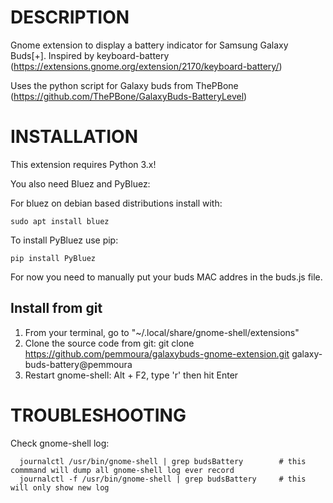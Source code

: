 # DESCRIPTION

Gnome extension to display a battery indicator for Samsung Galaxy Buds\[+\]. Inspired by keyboard-battery (https://extensions.gnome.org/extension/2170/keyboard-battery/)

Uses the python script for Galaxy buds from ThePBone (https://github.com/ThePBone/GalaxyBuds-BatteryLevel)
# INSTALLATION

This extension requires Python 3.x!

You also need Bluez and PyBluez:

For bluez on debian based distributions install with:

```
sudo apt install bluez
```

To install PyBluez use pip:

```
pip install PyBluez
```

For now you need to manually put your buds MAC addres in the buds.js file.

## Install from git
   1. From your terminal, go to "~/.local/share/gnome-shell/extensions"
   2. Clone the source code from git:
	git clone https://github.com/pemmoura/galaxybuds-gnome-extension.git galaxy-buds-battery@pemmoura
   3. Restart gnome-shell: Alt + F2, type 'r' then hit Enter


# TROUBLESHOOTING

Check gnome-shell log:

      journalctl /usr/bin/gnome-shell | grep budsBattery		# this commmand will dump all gnome-shell log ever record
      journalctl -f /usr/bin/gnome-shell | grep budsBattery		# this will only show new log

